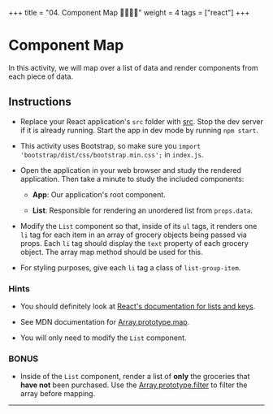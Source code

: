 +++
title = "04. Component Map 👩‍🎓👨‍🎓"
weight = 4
tags = ["react"] 
+++

# Component Map

In this activity, we will map over a list of data and render components from each piece of data.

## Instructions

* Replace your React application's `src` folder with [src](starter/src). Stop the dev server if it is already running. Start the app in dev mode by running `npm start`.

* This activity uses Bootstrap, so make sure you `import 'bootstrap/dist/css/bootstrap.min.css';` in `index.js`.

* Open the application in your web browser and study the rendered application. Then take a minute to study the included components:

  * **App**: Our application's root component.

  * **List**: Responsible for rendering an unordered list from `props.data`.

* Modify the `List` component so that, inside of its `ul` tags, it renders one `li` tag for each item in an array of grocery objects being passed via props. Each `li` tag should display the `text` property of each grocery object. The array map method should be used for this.

* For styling purposes, give each `li` tag a class of `list-group-item`.

### Hints

* You should definitely look at [React's documentation for lists and keys](https://facebook.github.io/react/docs/lists-and-keys.html).

* See MDN documentation for [Array.prototype.map](https://developer.mozilla.org/en-US/docs/Web/JavaScript/Reference/Global_Objects/Array/map).

* You will only need to modify the `List` component.

### BONUS

* Inside of the `List` component, render a list of **only** the groceries that **have not** been purchased. Use the [Array.prototype.filter](https://developer.mozilla.org/en-US/docs/Web/JavaScript/Reference/Global_Objects/Array/filter) to filter the array before mapping.

---
